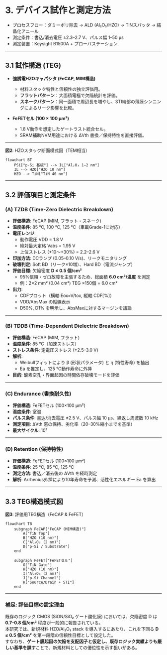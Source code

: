 # 3. デバイス試作と測定方法

- プロセスフロー：ダミーポリ除去 → ALD (Al₂O₃/HZO) → TiNスパッタ → 結晶化アニール  
- 測定条件：書込/消去電圧 ±2.3–2.7 V、パルス幅 1–50 µs  
- 測定装置：Keysight B1500A + プローバステーション  

---

## 3.1 試作構造 (TEG)

- **強誘電HZOキャパシタ (FeCAP, MIM構造)**  
  - 材料スタック特性と信頼性の独立評価用。  
  - **フラットパターン**：大面積電極で欠陥統計を評価。  
  - **スネークパターン**：同一面積で周辺長を増やし、STI端部の薄膜シンニングによるリーク影響を比較。  

- **FeFETセル (100 × 100 µm²)**  
  - 1.8 V動作を想定したゲートラスト統合セル。  
  - SRAM補助NVM用途における ΔVth 書換／保持特性を直接評価。  

---

**図2**: HZOスタック断面模式図（TEM相当）

```mermaid
flowchart BT
    PSi["p-Si 基板"] --> IL["Al₂O₃ 1–2 nm"]
    IL --> HZO["HZO 10 nm"]
    HZO --> TiN["TiN 40 nm"]
```

---

## 3.2 評価項目と測定条件

### (A) TZDB (Time-Zero Dielectric Breakdown)
- **評価構造**: FeCAP (MIM, フラット・スネーク)  
- **温度条件**: 85 ℃, 100 ℃, 125 ℃（車載Grade-1に対応）  
- **電圧レンジ**:  
  - 動作電圧 VDD = 1.8 V  
  - 絶対最大定格 Vabs = 1.95 V  
  - 上位ストレス (+10〜+30%) = 2.2–2.6 V  
- **印加方法**: DCランプ (0.05–0.10 V/s)、リークモニタリング  
- **破壊判定**: Soft BD（リーク×10増）、Hard BD（電流ジャンプ）  
- **評価目標**: 欠陥密度 **D ≤ 0.5 個/cm²**  
  - 95%信頼・ゼロ故障を主張するため、総面積 **6.0 cm²/温度** を測定  
  - 例：2×2 mm² (0.04 cm²) TEG ×150個 = 6.0 cm²  
- **出力**:  
  - CDFプロット（横軸 Eox=V/tox, 縦軸 CDF[%]）  
  - VDD/AbsMax の縦線表示  
  - D50%, D1% を明示し、AbsMaxに対するマージンを議論  

---

### (B) TDDB (Time-Dependent Dielectric Breakdown)
- **評価構造**: FeCAP (MIM, フラット)  
- **温度条件**: 85 ℃（加速ストレス）  
- **ストレス条件**: 定電圧ストレス (±2.5–3.0 V)  
- **解析**:  
  - Weibullフィットにより β (形状パラメータ) と η (特性寿命) を抽出  
  - Ea を推定し、125 ℃動作寿命に外挿  
- **目的**: 酸素空孔・界面起因の時間依存破壊モードを評価  

---

### (C) Endurance (書換耐久性)
- **評価構造**: FeFETセル (100×100 µm²)  
- **温度条件**: 室温  
- **パルス条件**: 書込/消去電圧 ±2.5 V、パルス幅 10 µs、繰返し周波数 10 kHz  
- **測定項目**: ΔVth 窓の保持、劣化率（20–30%縮小までを基準）  
- **最大サイクル**: 10⁵  

---

### (D) Retention (保持特性)
- **評価構造**: FeFETセル (100×100 µm²)  
- **温度条件**: 25 ℃, 85 ℃, 125 ℃  
- **測定方法**: 書込／消去後の ΔVth を経時測定  
- **解析**: Arrhenius外挿により10年寿命を予測、活性化エネルギー Ea を算出  

---

## 3.3 TEG構造模式図

**図3**: 評価用TEG構造（FeCAP & FeFET）

```mermaid
flowchart TB
    subgraph FeCAP["FeCAP (MIM構造)"]
        A["TiN Top"]
        B["HZO (10 nm)"]
        C["Al₂O₃ (2 nm)"]
        D["p-Si / Substrate"]
    end

    subgraph FeFET["FeFETセル"]
        G["TiN Gate"]
        H["HZO (10 nm)"]
        I["Al₂O₃ (2 nm)"]
        J["p-Si Channel"]
        K["Source/Drain + STI"]
    end
```

---

### 補足: 評価目標の設定理由
既存のロジック CMOS (SiON/SiO₂ ゲート酸化膜) においては、欠陥密度 D は **0.7–0.8 個/cm²** 程度が一般的に報告されている。  
本研究では、新規材料 HZO/Al₂O₃ stack を導入するにあたり、これを下回る **D ≤ 0.5 個/cm²** を第一段階の信頼性目標として設定した。  
すなわち、**ゲート膜起因の欠陥を支配因子と仮定し、既存ロジック実績よりも厳しい基準を課す**ことで、新規材料としての優位性を示す狙いがある。  
